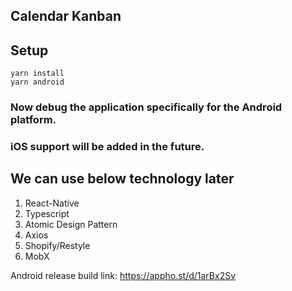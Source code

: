 ## Calendar Kanban

## Setup

```
yarn install
yarn android
```

### Now debug the application specifically for the Android platform.

### iOS support will be added in the future.

## We can use below technology later

1.  React-Native
2.  Typescript
3.  Atomic Design Pattern
4.  Axios
5.  Shopify/Restyle
6.  MobX

Android release build link: https://appho.st/d/1arBx2Sv

